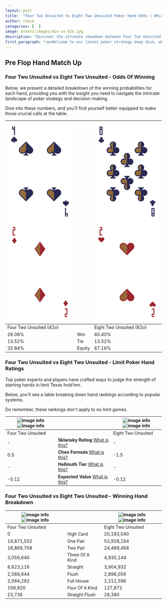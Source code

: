 ```yaml
---
layout: post
title:  "Four Two Unsuited Vs Eight Two Unsuited Poker Hand Odds | Which Is The Better Hand In Poker? A Complete Guide"
author: reece
categories: [  ]
image: assets/images/42o-vs-82o.jpg
description: "Discover the ultimate showdown between Four Two Unsuited and Eight Two Unsuited in poker! Uncover the odds, strategies, and scenarios where one hand triumphs over the other. Get ready to up your poker game with this thrilling analysis."
first_paragraph: "<p>Welcome to our latest poker strategy deep dive, where we're pitting two distinct hands against each other in a high-stakes showdown: Four Two Unsuited vs Eight Two Unsuited.</p><p>In the dynamic world of poker, every decision counts, and knowing which hand holds the upper hand is key to your success at the table.</p><p>In this article, we'll dissect these two hands, explore the scenarios where one dominates the other, and equip you with the knowledge to make strategic choices that can tip the odds in your favor.</p><p>Get ready to unravel the intriguing dynamics of these poker hands and elevate your game to new heights.</p>"
---
```




[comment]: # (sp0)

## Pre Flop Hand Match Up

<div class="table hand-ratings" markdown="1"> 



### Four Two Unsuited vs Eight Two Unsuited - Odds Of Winning

Below, we present a detailed breakdown of the winning probabilities for each hand, providing you with the insight you need to navigate the intricate landscape of poker strategy and decision-making. 

Dive into these numbers, and you'll find yourself better equipped to make those crucial calls at the table.


    
| ![image info](assets/images/hand1/4.png) ![image info](assets/images/hand1/2o.png) |  | ![image info](assets/images/hand2/8.png) ![image info](assets/images/hand2/2o.png) |
| -------- | -------- | -------- |
| Four Two Unsuited (42o) |  | Eight Two Unsuited (82o) |
| 26.08% | Win | 60.40% |
| 13.52% | Tie | 13.52% |
| 32.84% | Equity | 67.16% |




[comment]: # (sp1)



### Four Two Unsuited vs Eight Two Unsuited - Limit Poker Hand Ratings

Top poker experts and players have crafted ways to judge the strength of starting hands in limit Texas hold'em. 

Below, you'll see a table breaking down hand rankings according to popular systems. 

Do remember, these rankings don't apply to no limit games.


    
| ![image info](https://www.riverpairs.com/assets/images/hand1/4.png) ![image info](https://www.riverpairs.com/assets/images/hand1/2o.png) |  | ![image info](https://www.riverpairs.com/assets/images/hand2/8.png) ![image info](https://www.riverpairs.com/assets/images/hand2/2o.png) |
| -------- | -------- | -------- |
| Four Two Unsuited |  | Eight Two Unsuited |
| - | **Sklansky Rating** [What is this?](/sklansky-rating-explained) | - |
| 0.5 | **Chen Formula** [What is this?](/chen-formula-explained) | -1.5 |
| - | **Hellmuth Tier** [What is this?](/Hellmuth-tier-explained) | - |
| -0.12 | **Expected Value** [What is this?](/expected-value-explained) | -0.12 |




[comment]: # (sp2)



### Four Two Unsuited vs Eight Two Unsuited - Winning Hand Breakdown


    
| ![image info](https://www.riverpairs.com/assets/images/hand1/4.png) ![image info](https://www.riverpairs.com/assets/images/hand1/2o.png) |  | ![image info](https://www.riverpairs.com/assets/images/hand2/8.png) ![image info](https://www.riverpairs.com/assets/images/hand2/2o.png) |
| -------- | -------- | -------- |
| Four Two Unsuited |  | Eight Two Unsuited |
| 0 | High Card | 20,183,040 |
| 14,871,552 | One Pair | 52,928,184 |
| 16,869,708 | Two Pair | 24,489,468 |
| 3,059,640 | Three Of A Kind | 4,935,144 |
| 8,623,116 | Straight | 3,904,932 |
| 2,588,844 | Flush | 2,896,056 |
| 2,084,292 | Full House | 2,212,596 |
| 106,920 | Four Of A Kind | 127,872 |
| 23,736 | Straight Flush | 28,380 |




[comment]: # (sp3)



</div>

[comment]: # (sp4)



[comment]: # (sp5)

